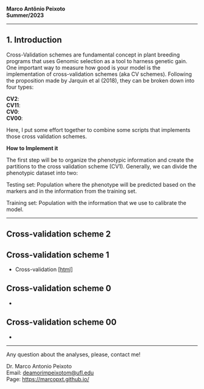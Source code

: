 
**Marco Antônio Peixoto**  
**Summer/2023**

***
## 1. Introduction
Cross-Validation schemes are fundamental concept in plant breeding programs that uses Genomic selection as a tool to harness genetic gain. One important way to measure how good is your model is the implementation of cross-validation schemes (aka CV schemes). Following the proposition made by Jarquin et al (2018), they can be broken down into four types:

**CV2**:   
**CV11**:  
**CV0**:  
**CV00**:  

Here, I put some effort together to combine some scripts that implements those cross validation schemes.

**How to Implement it**

The first step will be to organize the phenotypic information and create the partitions to the cross validation scheme (CV1). Generally, we can divide the phenotypic dataset into two:

Testing set: Population where the phenotype will be predicted based on the markers and in the information from the training set.

Training set: Population with the information that we use to calibrate the model.


***

## Cross-validation scheme 2


## Cross-validation scheme 1  

- Cross-validation [[html]](https://htmlpreview.github.io/?#https://github.com/marcopxt/marcopxt.github.io/blob/master/talks_teach/CV_BGLR/CV1_BGLR.html)  


## Cross-validation scheme 0  
-  

## Cross-validation scheme 00  
-  

***
Any question about the analyses, please, contact me!   

Dr. Marco Antonio Peixoto  
Email: deamorimpeixotom@ufl.edu  
Page: https://marcopxt.github.io/  
